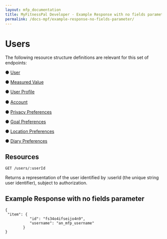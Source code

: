 ```yaml
---
layout: mfp_documentation
title: MyFitnessPal Developer - Example Response with no fields parameter
permalink: /docs-mpf/example-response-no-fields-parameter/
---
```


# Users
The following resource structure definitions are relevant for this set of endpoints:

● [User](appendix-data-structures-user.md)

● [Measured Value](appendix-data-structures-measured-value.md)

● [User Profile](appendix-data-structures-user-profile.md)

● [Account](appendix-data-structures-account.md)　

● [Privacy Preferences](appendix-data-structures-privacy-preferences.md)

● [Goal Preferences](appendix-data-structures-goal-preferences.md)

● [Location Preferences](appendix-data-structures-location-preferences.md)

● [Diary Preferences](appendix-data-structures-diary-preferences.md)

## Resources

    GET ​/users/​:userId

Returns a representation of the user identified by ​:userId​ (the unique string user identifier), subject to authorization.

## Example Response with no ​fields​ parameter

    {         
     "item": {
               "id": "fs34o4ifseijo4n9",
               "username": "an_mfp_username"
            } 
    }